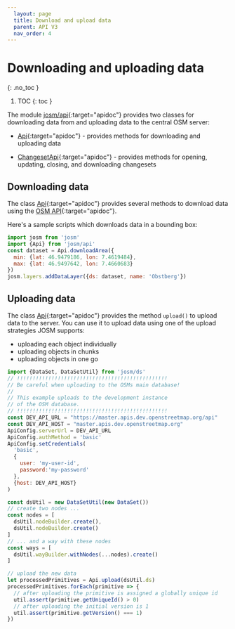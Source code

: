 ```yaml
---
  layout: page
  title: Download and upload data
  parent: API V3
  nav_order: 4
---
```


# Downloading and uploading data
{: .no_toc }

1. TOC
{: toc }

The module [josm/api]{:target="apidoc"} provides two classes for downloading data from and uploading data to the central OSM server:

  * [Api]{:target="apidoc"} - provides methods for downloading and uploading data

  * [ChangesetApi]{:target="apidoc"} - provides methods for opening, updating, closing, and downloading changesets

## Downloading data

The class [Api]{:target="apidoc"} provides several methods to download data using the [OSM API]{:target="apidoc"}.

Here's a sample scripts which downloads data in a bounding box:

```js
import josm from 'josm'
import {Api} from 'josm/api'
const dataset = Api.downloadArea({
  min: {lat: 46.9479186, lon: 7.4619484},
  max: {lat: 46.9497642, lon: 7.4660683}
})
josm.layers.addDataLayer({ds: dataset, name: 'Obstberg'})
```

## Uploading data

The class [Api]{:target="apidoc"} provides the method `upload()` to upload data to the server. You can use it to upload data using one of
the upload strategies JOSM supports:

*   uploading each object individually
*   uploading objects in chunks
*   uploading objects in one go

```js
import {DataSet, DataSetUtil} from 'josm/ds'
// !!!!!!!!!!!!!!!!!!!!!!!!!!!!!!!!!!!!!!!!!!!!!!!!
// Be careful when uploading to the OSMs main database!
//
// This example uploads to the development instance
// of the OSM database.
// !!!!!!!!!!!!!!!!!!!!!!!!!!!!!!!!!!!!!!!!!!!!!!!!
const DEV_API_URL = "https://master.apis.dev.openstreetmap.org/api"
const DEV_API_HOST = "master.apis.dev.openstreetmap.org"
ApiConfig.serverUrl = DEV_API_URL
ApiConfig.authMethod = 'basic'
ApiConfig.setCredentials(
  'basic',
  {
    user: 'my-user-id',
    password:'my-password'
  },
  {host: DEV_API_HOST}
)

const dsUtil = new DataSetUtil(new DataSet())
// create two nodes ...
const nodes = [
  dsUtil.nodeBuilder.create(),
  dsUtil.nodeBuilder.create()
]
// ... and a way with these nodes
const ways = [
  dsUtil.wayBuilder.withNodes(...nodes).create()
]

// upload the new data
let processedPrimitives = Api.upload(dsUtil.ds)
processedPrimitives.forEach(primitive => {
  // after uploading the primitive is assigned a globally unique id
  util.assert(primitive.getUniqueId() > 0)
  // after uploading the initial version is 1
  util.assert(primitive.getVersion() === 1)
})
```

[Api]: ../../api/v3/module-josm_api.Api.html
[ChangesetApi]: ../../api/v3/module-josm_api.ChangesetApi.html
[josm/api]: ../../api/v3/module-josm_api.html
[OSM API]: http://wiki.openstreetmap.org/wiki/API_v0.6
